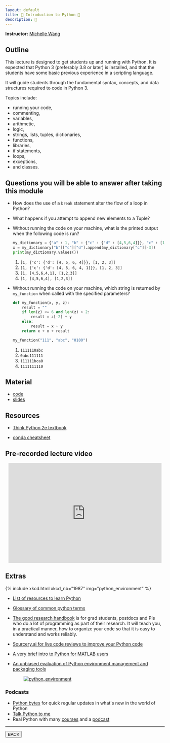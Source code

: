 ```yaml
---
layout: default
title: 🐍 Introduction to Python 🐍
description: 🐍
---
```


**Instructor:** [Michelle Wang](https://github.com/michellewang)

## Outline

This lecture is designed to get students up and running with Python.
It is expected that Python 3 (preferably 3.8 or later) is installed,
and that the students have some basic previous experience in a scripting language.

It will guide students through the fundamental syntax, concepts,
and data structures required to code in Python 3.

Topics include:

-   running your code,
-   commenting,
-   variables,
-   arithmetic,
-   logic,
-   strings, lists, tuples, dictionaries,
-   functions,
-   libraries,
-   if statements,
-   loops,
-   exceptions,
-   and classes.

## Questions you will be able to answer after taking this module

-   How does the use of a `break` statement alter the flow of a loop in Python?

-   What happens if you attempt to append new elements to a Tuple?

-   Without running the code on your machine, what is the printed output when the following code is run?

    ```python
    my_dictionary = {"a" : 1, "b" : {"c" : {"d" : [4,5,6,4]}}, "c" : [1,2,3]}
    x = my_dictionary["b"]["c"]["d"].append(my_dictionary["c"][-3])
    print(my_dictionary.values())
    ```

    1.  `[1, {'c': {'d': [4, 5, 6, 4]}}, [1, 2, 3]]`
    1.  `[1, {'c': {'d': [4, 5, 6, 4, 1]}}, [1, 2, 3]]`
    1.  `[1, [4,5,6,4,1], [1,2,3]]`
    1.  `[1, [4,5,6,4], [1,2,3]]`

-   Without running the code on your machine, which string is returned by
    `my_function` when called with the specified parameters?

    ```python
    def my_function(x, y, z):
        result = ""
        if len(z) <= 6 and len(z) > 2:
            result = z[-2] + y
        else:
            result = x + y
        return x + x + result

    my_function("111", "abc", "0100")
    ```

    1.  `1111110abc`
    1.  `0abc111111`
    1.  `111111bca0`
    1.  `1111111110`

## Material

-   [code](https://github.com/neurodatascience/QLS-course-materials/tree/main/Lectures/2024/04_intro_to_python)
-   [slides](https://github.com/neurodatascience/QLS-course-materials/tree/main/Lectures/2024/04_intro_to_python/lecture)

## Resources

-   [Think Python 2e textbook](https://greenteapress.com/wp/think-python-2e/)

-   [conda cheatsheet](https://docs.conda.io/projects/conda/en/latest/user-guide/cheatsheet.html)

## Pre-recorded lecture video

<div style="display: flex; justify-content: center; margin: 10px">

  <iframe
    width="560"
    height="315"
    src="https://www.youtube.com/embed/ml6VkmtLXpA?si=ZLLN7jP6om9qMVXL"
    title="YouTube video player"
    frameborder="0"
    allow="accelerometer; autoplay; clipboard-write; encrypted-media; gyroscope; picture-in-picture; web-share" referrerpolicy="strict-origin-when-cross-origin"
    allowfullscreen>
  </iframe>

</div>

## Extras

{% include xkcd.html xkcd_nb="1987" img="python_environment" %}

-   [List of resources to learn Python](https://learn-neuroimaging.github.io/hitchhackers_guide_brain/11-programming/#python)

-   [Glossary of common python terms](https://www.pythonmorsels.com/terms/)

-   [The good research handbook](https://goodresearch.dev/index.html) is for grad students,
    postdocs and PIs who do a lot of programming as part of their research.
    It will teach you, in a practical manner, how to organize your code so that it is easy to understand and works reliably.

-   [Sourcery.ai for live code reviews to improve your Python code](https://sourcery.ai/)

-   [A very brief intro to Python for MATLAB users](https://volttron.readthedocs.io/en/main/developing-volttron/python-for-matlab-users.html)

-   [An unbiased evaluation of Python environment management and packaging tools](https://alpopkes.com/posts/python/packaging_tools/)

<div style="display: flex; flex-direction: column; justify-content: center; align-items: center; margin: 10px">
  <div style="width: 80%">
    <a href="https://alpopkes.com/posts/python/packaging_tools/">
      <img src="https://alpopkes.com/posts/python/figures/venn_diagram.png"
           alt="python_environment">
    </a>
  </div>
</div>

### Podcasts

-   [Python bytes](https://pythonbytes.fm/) for quick regular updates in what's new in the world of Python
-   [Talk Python to me](https://talkpython.fm/)
-   Real Python with many [courses](https://realpython.com/) and a [podcast](https://realpython.com/podcasts/rpp/)

---

<a href="{{ site.url }}/lectures-materials/latest.html"><button>BACK</button></a>
